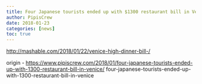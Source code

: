 ```yaml
---
title: Four Japanese tourists ended up with $1300 restaurant bill in Venice
author: PipisCrew
date: 2018-01-23
categories: [news]
toc: true
---
```


http://mashable.com/2018/01/22/venice-high-dinner-bill-/

origin - https://www.pipiscrew.com/2018/01/four-japanese-tourists-ended-up-with-1300-restaurant-bill-in-venice/ four-japanese-tourists-ended-up-with-1300-restaurant-bill-in-venice